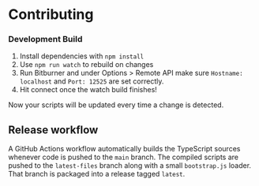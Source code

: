 # Contributing

### Development Build

1. Install dependencies with `npm install`
2. Use `npm run watch` to rebuild on changes
3. Run Bitburner and under Options > Remote API make sure `Hostname:
localhost` and `Port: 12525` are set correctly.
4. Hit connect once the watch build finishes!

Now your scripts will be updated every time a change is detected.

## Release workflow

A GitHub Actions workflow automatically builds the TypeScript sources
whenever code is pushed to the `main` branch. The compiled scripts are
pushed to the `latest-files` branch along with a small `bootstrap.js`
loader. That branch is packaged into a release tagged `latest`.
